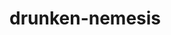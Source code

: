 drunken-nemesis
===============


<!-- DEBUG=app.js MONGOD=mongodb://dev:devDrunkenNemesis@dharma.mongohq.com:10040/drunken-nemesis node app -->
